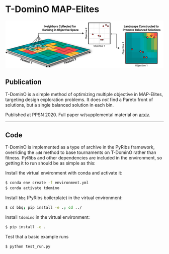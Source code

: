 T-DominO MAP-Elites
==============================


![](assets/01_overview.png)

Publication
------------
T-DominO is a simple method of optimizing multiple objective in MAP-Elites, targeting design exploration problems. It does _not_ find a Pareto front of solutions, but a single balanced solution in each bin.

Published at PPSN 2020. Full paper w/supplemental material on [arxiv](tbd).

<!--```bibtex
@inproceedings{tdomino2022,
  title={T-Domino: Exploring Multiple Criteria with Quality Diversity and Tournament Dominance Objective},
  author={Gaier, Adam and Stoddart, Jim and Villaggi, Lorenzo and Bentley, Peter},
  booktitle={International Conference on Parallel Problem Solving from Nature},
  year={2022},
  organization={Springer}
```-->


--------


Code
------------
T-DominO is implemented as a type of archive in the PyRibs framework, overriding the `add` method to base tournaments on T-DominO rather than fitness. PyRibs and other dependencies are included in the environment, so getting it to run should be as simple as this:


Install the virtual environment with conda and activate it:

```bash
$ conda env create -f environment.yml
$ conda activate tdomino
```

Install `bbq` (PyRibs boilerplate) in the virtual environment:

```bash
$ cd bbq; pip install -e .; cd ../
```

Install `tdomino` in the virtual environment:

```bash
$ pip install -e .
```

Test that a basic example runs

```bash
$ python test_run.py
```